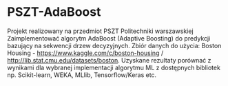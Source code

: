 # PSZT-AdaBoost
Projekt realizowany na przedmiot PSZT Politechniki warszawskiej
Zaimplementować algorytm AdaBoost (Adaptive Boosting) do predykcji bazujący na sekwencji drzew decyzyjnych. 
Zbiór danych do użycia: Boston Housing - https://www.kaggle.com/c/boston-housing / http://lib.stat.cmu.edu/datasets/boston. 
Uzyskane rezultaty porównać z wynikami dla wybranej implementacji algorytmu ML z dostępnych bibliotek np. Scikit-learn, WEKA, 
MLlib, Tensorflow/Keras etc.
